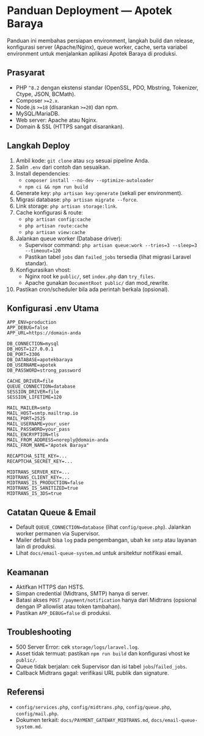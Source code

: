 # Panduan Deployment — Apotek Baraya

Panduan ini membahas persiapan environment, langkah build dan release, konfigurasi server (Apache/Nginx), queue worker, cache, serta variabel environment untuk menjalankan aplikasi Apotek Baraya di produksi.

## Prasyarat
- PHP `^8.2` dengan ekstensi standar (OpenSSL, PDO, Mbstring, Tokenizer, Ctype, JSON, BCMath).
- Composer `>=2.x`.
- Node.js `>=18` (disarankan `>=20`) dan npm.
- MySQL/MariaDB.
- Web server: Apache atau Nginx.
- Domain & SSL (HTTPS sangat disarankan).

## Langkah Deploy
1. Ambil kode: `git clone` atau `scp` sesuai pipeline Anda.
2. Salin `.env` dari contoh dan sesuaikan.
3. Install dependencies:
   - `composer install --no-dev --optimize-autoloader`
   - `npm ci && npm run build`
4. Generate key: `php artisan key:generate` (sekali per environment).
5. Migrasi database: `php artisan migrate --force`.
6. Link storage: `php artisan storage:link`.
7. Cache konfigurasi & route:
   - `php artisan config:cache`
   - `php artisan route:cache`
   - `php artisan view:cache`
8. Jalankan queue worker (Database driver):
   - Supervisor command: `php artisan queue:work --tries=3 --sleep=3 --timeout=120`
   - Pastikan tabel `jobs` dan `failed_jobs` tersedia (lihat migrasi Laravel standar).
9. Konfigurasikan vhost:
   - Nginx root ke `public/`, set `index.php` dan `try_files`.
   - Apache gunakan `DocumentRoot public/` dan mod_rewrite.
10. Pastikan cron/scheduler bila ada perintah berkala (opsional).

## Konfigurasi .env Utama
```
APP_ENV=production
APP_DEBUG=false
APP_URL=https://domain-anda

DB_CONNECTION=mysql
DB_HOST=127.0.0.1
DB_PORT=3306
DB_DATABASE=apotekbaraya
DB_USERNAME=apotek
DB_PASSWORD=strong_password

CACHE_DRIVER=file
QUEUE_CONNECTION=database
SESSION_DRIVER=file
SESSION_LIFETIME=120

MAIL_MAILER=smtp
MAIL_HOST=smtp.mailtrap.io
MAIL_PORT=2525
MAIL_USERNAME=your_user
MAIL_PASSWORD=your_pass
MAIL_ENCRYPTION=tls
MAIL_FROM_ADDRESS=noreply@domain-anda
MAIL_FROM_NAME="Apotek Baraya"

RECAPTCHA_SITE_KEY=...
RECAPTCHA_SECRET_KEY=...

MIDTRANS_SERVER_KEY=...
MIDTRANS_CLIENT_KEY=...
MIDTRANS_IS_PRODUCTION=false
MIDTRANS_IS_SANITIZED=true
MIDTRANS_IS_3DS=true
```

## Catatan Queue & Email
- Default `QUEUE_CONNECTION=database` (lihat `config/queue.php`). Jalankan worker permanen via Supervisor.
- Mailer default bisa `log` pada pengembangan, ubah ke `smtp` atau layanan lain di produksi.
- Lihat `docs/email-queue-system.md` untuk arsitektur notifikasi email.

## Keamanan
- Aktifkan HTTPS dan HSTS.
- Simpan credential (Midtrans, SMTP) hanya di server.
- Batasi akses `POST /payment/notification` hanya dari Midtrans (opsional dengan IP allowlist atau token tambahan).
- Pastikan `APP_DEBUG=false` di produksi.

## Troubleshooting
- 500 Server Error: cek `storage/logs/laravel.log`.
- Asset tidak termuat: pastikan `npm run build` dan konfigurasi vhost ke `public/`.
- Queue tidak berjalan: cek Supervisor dan isi tabel `jobs`/`failed_jobs`.
- Callback Midtrans gagal: verifikasi URL publik dan signature.

## Referensi
- `config/services.php`, `config/midtrans.php`, `config/queue.php`, `config/mail.php`.
- Dokumen terkait: `docs/PAYMENT_GATEWAY_MIDTRANS.md`, `docs/email-queue-system.md`.